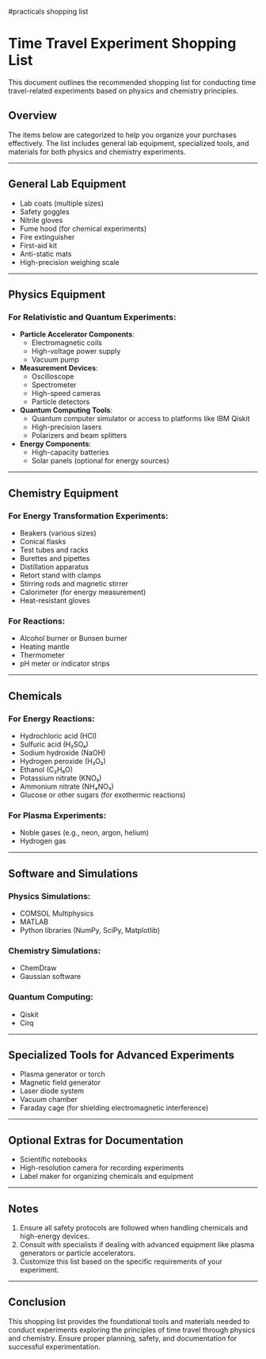 #practicals shopping list 

# Time Travel Experiment Shopping List

This document outlines the recommended shopping list for conducting time travel-related experiments based on physics and chemistry principles.

## Overview
The items below are categorized to help you organize your purchases effectively. The list includes general lab equipment, specialized tools, and materials for both physics and chemistry experiments.

---

## General Lab Equipment
- Lab coats (multiple sizes)
- Safety goggles
- Nitrile gloves
- Fume hood (for chemical experiments)
- Fire extinguisher
- First-aid kit
- Anti-static mats
- High-precision weighing scale

---

## Physics Equipment

### For Relativistic and Quantum Experiments:
- **Particle Accelerator Components**:
  - Electromagnetic coils
  - High-voltage power supply
  - Vacuum pump
- **Measurement Devices**:
  - Oscilloscope
  - Spectrometer
  - High-speed cameras
  - Particle detectors
- **Quantum Computing Tools**:
  - Quantum computer simulator or access to platforms like IBM Qiskit
  - High-precision lasers
  - Polarizers and beam splitters
- **Energy Components**:
  - High-capacity batteries
  - Solar panels (optional for energy sources)

---

## Chemistry Equipment

### For Energy Transformation Experiments:
- Beakers (various sizes)
- Conical flasks
- Test tubes and racks
- Burettes and pipettes
- Distillation apparatus
- Retort stand with clamps
- Stirring rods and magnetic stirrer
- Calorimeter (for energy measurement)
- Heat-resistant gloves

### For Reactions:
- Alcohol burner or Bunsen burner
- Heating mantle
- Thermometer
- pH meter or indicator strips

---

## Chemicals

### For Energy Reactions:
- Hydrochloric acid (HCl)
- Sulfuric acid (H₂SO₄)
- Sodium hydroxide (NaOH)
- Hydrogen peroxide (H₂O₂)
- Ethanol (C₂H₆O)
- Potassium nitrate (KNO₃)
- Ammonium nitrate (NH₄NO₃)
- Glucose or other sugars (for exothermic reactions)

### For Plasma Experiments:
- Noble gases (e.g., neon, argon, helium)
- Hydrogen gas

---

## Software and Simulations

### Physics Simulations:
- COMSOL Multiphysics
- MATLAB
- Python libraries (NumPy, SciPy, Matplotlib)

### Chemistry Simulations:
- ChemDraw
- Gaussian software

### Quantum Computing:
- Qiskit
- Cirq

---

## Specialized Tools for Advanced Experiments
- Plasma generator or torch
- Magnetic field generator
- Laser diode system
- Vacuum chamber
- Faraday cage (for shielding electromagnetic interference)

---

## Optional Extras for Documentation
- Scientific notebooks
- High-resolution camera for recording experiments
- Label maker for organizing chemicals and equipment

---

## Notes
1. Ensure all safety protocols are followed when handling chemicals and high-energy devices.
2. Consult with specialists if dealing with advanced equipment like plasma generators or particle accelerators.
3. Customize this list based on the specific requirements of your experiment.

---

## Conclusion
This shopping list provides the foundational tools and materials needed to conduct experiments exploring the principles of time travel through physics and chemistry. Ensure proper planning, safety, and documentation for successful experimentation.

